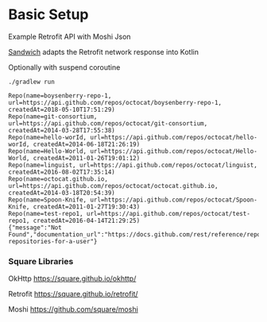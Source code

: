 # Basic Setup

Example Retrofit API with Moshi Json

[Sandwich](https://github.com/skydoves/sandwich) adapts the Retrofit network response into Kotlin

Optionally with suspend coroutine

```
./gradlew run
```

```
Repo(name=boysenberry-repo-1, url=https://api.github.com/repos/octocat/boysenberry-repo-1, createdAt=2018-05-10T17:51:29)
Repo(name=git-consortium, url=https://api.github.com/repos/octocat/git-consortium, createdAt=2014-03-28T17:55:38)
Repo(name=hello-worId, url=https://api.github.com/repos/octocat/hello-worId, createdAt=2014-06-18T21:26:19)
Repo(name=Hello-World, url=https://api.github.com/repos/octocat/Hello-World, createdAt=2011-01-26T19:01:12)
Repo(name=linguist, url=https://api.github.com/repos/octocat/linguist, createdAt=2016-08-02T17:35:14)
Repo(name=octocat.github.io, url=https://api.github.com/repos/octocat/octocat.github.io, createdAt=2014-03-18T20:54:39)
Repo(name=Spoon-Knife, url=https://api.github.com/repos/octocat/Spoon-Knife, createdAt=2011-01-27T19:30:43)
Repo(name=test-repo1, url=https://api.github.com/repos/octocat/test-repo1, createdAt=2016-04-14T21:29:25)
{"message":"Not Found","documentation_url":"https://docs.github.com/rest/reference/repos#list-repositories-for-a-user"}
```

### Square Libraries

OkHttp https://square.github.io/okhttp/

Retrofit https://square.github.io/retrofit/

Moshi https://github.com/square/moshi
